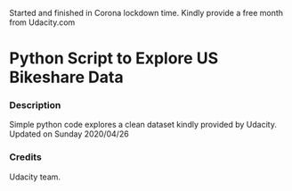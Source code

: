 Started and finished in Corona lockdown time. Kindly provide a free month from Udacity.com

# Python Script to Explore US Bikeshare Data


### Description
Simple python code explores a clean dataset kindly provided by Udacity.
Updated on Sunday 2020/04/26

### Credits
Udacity team.
